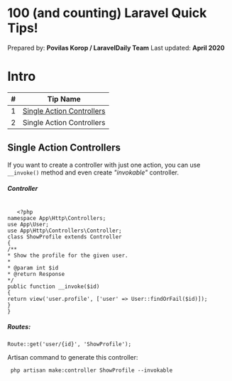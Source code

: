 # 100 (and counting) Laravel Quick Tips!
Prepared by: **Povilas Korop / LaravelDaily Team**
Last updated: **April 2020**


# Intro
| # | Tip Name |
|--|--|
| 1 |  [Single Action Controllers](#Single-Action-Controllers)|
| 2 |  Single Action Controllers|

## Single Action Controllers

If you want to create a controller with just one action, you can use ``__invoke()`` method and even create *"invokable"* controller. 

##### Controller

```

   <?php
namespace App\Http\Controllers;
use App\User;
use App\Http\Controllers\Controller;
class ShowProfile extends Controller
{
/**
* Show the profile for the given user.
*
* @param int $id
* @return Response
*/
public function __invoke($id)
{
return view('user.profile', ['user' => User::findOrFail($id)]);
}
}

```

##### Routes: 

    Route::get('user/{id}', 'ShowProfile'); 

Artisan command to generate this controller:

     php artisan make:controller ShowProfile --invokable





